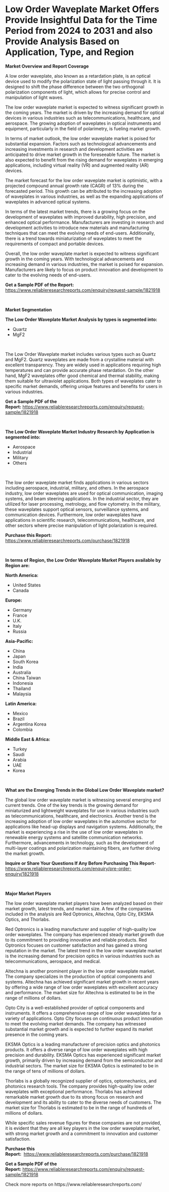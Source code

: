 <p><h1>Low Order Waveplate Market Offers Provide Insightful Data for the Time Period from 2024 to 2031 and also Provide Analysis Based on Application, Type, and Region</h1></p><p><strong>Market Overview and Report Coverage</strong></p>
<p><p>A low order waveplate, also known as a retardation plate, is an optical device used to modify the polarization state of light passing through it. It is designed to shift the phase difference between the two orthogonal polarization components of light, which allows for precise control and manipulation of light waves.</p><p>The low order waveplate market is expected to witness significant growth in the coming years. The market is driven by the increasing demand for optical devices in various industries such as telecommunications, healthcare, and aerospace. The growing adoption of waveplates in optical instruments and equipment, particularly in the field of polarimetry, is fueling market growth.</p><p>In terms of market outlook, the low order waveplate market is poised for substantial expansion. Factors such as technological advancements and increasing investments in research and development activities are anticipated to drive market growth in the foreseeable future. The market is also expected to benefit from the rising demand for waveplates in emerging applications, including virtual reality (VR) and augmented reality (AR) devices.</p><p>The market forecast for the low order waveplate market is optimistic, with a projected compound annual growth rate (CAGR) of 13% during the forecasted period. This growth can be attributed to the increasing adoption of waveplates in various industries, as well as the expanding applications of waveplates in advanced optical systems.</p><p>In terms of the latest market trends, there is a growing focus on the development of waveplates with improved durability, high precision, and enhanced optical performance. Manufacturers are investing in research and development activities to introduce new materials and manufacturing techniques that can meet the evolving needs of end-users. Additionally, there is a trend towards miniaturization of waveplates to meet the requirements of compact and portable devices.</p><p>Overall, the low order waveplate market is expected to witness significant growth in the coming years. With technological advancements and increasing demand in various industries, the market is poised for expansion. Manufacturers are likely to focus on product innovation and development to cater to the evolving needs of end-users.</p></p>
<p><strong>Get a Sample PDF of the Report:</strong> <a href="https://www.reliableresearchreports.com/enquiry/request-sample/1821918">https://www.reliableresearchreports.com/enquiry/request-sample/1821918</a></p>
<p>&nbsp;</p>
<p><strong>Market Segmentation</strong></p>
<p><strong>The Low Order Waveplate Market Analysis by types is segmented into:</strong></p>
<p><ul><li>Quartz</li><li>MgF2</li></ul></p>
<p>&nbsp;</p>
<p><p>The Low Order Waveplate market includes various types such as Quartz and MgF2. Quartz waveplates are made from a crystalline material with excellent transparency. They are widely used in applications requiring high temperatures and can provide accurate phase retardation. On the other hand, MgF2 waveplates offer good chemical and thermal stability, making them suitable for ultraviolet applications. Both types of waveplates cater to specific market demands, offering unique features and benefits for users in various industries.</p></p>
<p><strong>Get a Sample PDF of the Report:</strong>&nbsp;<a href="https://www.reliableresearchreports.com/enquiry/request-sample/1821918">https://www.reliableresearchreports.com/enquiry/request-sample/1821918</a></p>
<p>&nbsp;</p>
<p><strong>The Low Order Waveplate Market Industry Research by Application is segmented into:</strong></p>
<p><ul><li>Aerospace</li><li>Industrial</li><li>Military</li><li>Others</li></ul></p>
<p>&nbsp;</p>
<p><p>The low order waveplate market finds applications in various sectors including aerospace, industrial, military, and others. In the aerospace industry, low order waveplates are used for optical communication, imaging systems, and beam steering applications. In the industrial sector, they are utilized for laser processing, metrology, and flow cytometry. In the military, these waveplates support optical sensors, surveillance systems, and communication devices. Furthermore, low order waveplates have applications in scientific research, telecommunications, healthcare, and other sectors where precise manipulation of light polarization is required.</p></p>
<p><strong>Purchase this Report:</strong>&nbsp; <a href="https://www.reliableresearchreports.com/purchase/1821918">https://www.reliableresearchreports.com/purchase/1821918</a></p>
<p>&nbsp;</p>
<p><strong>In terms of Region, the Low Order Waveplate Market Players available by Region are:</strong></p>
<p>
    <p> <strong> North America: </strong>
        <ul>
            <li>United States</li>
            <li>Canada</li>
        </ul>
        </p> 
    <p> <strong> Europe: </strong>
        <ul>
            <li>Germany</li>
            <li>France</li>
            <li>U.K.</li>
            <li>Italy</li>
            <li>Russia</li>
        </ul>
        </p> 
    <p> <strong> Asia-Pacific: </strong>
        <ul>
            <li>China</li>
            <li>Japan</li>
            <li>South Korea</li>
            <li>India</li>
            <li>Australia</li>
            <li>China Taiwan</li>
            <li>Indonesia</li>
            <li>Thailand</li>
            <li>Malaysia</li>
        </ul>
        </p> 
    <p> <strong> Latin America: </strong>
        <ul>
            <li>Mexico</li>
            <li>Brazil</li>
            <li>Argentina Korea</li>
            <li>Colombia</li>
        </ul>
        </p> 
    <p> <strong> Middle East & Africa: </strong>
        <ul>
            <li>Turkey</li>
            <li>Saudi</li>
            <li>Arabia</li>
            <li>UAE</li>
            <li>Korea</li>
        </ul>
    </p>
    </p>
<p>&nbsp;</p>
<p><strong>What are the Emerging Trends in the Global Low Order Waveplate market?</strong></p>
<p><p>The global low order waveplate market is witnessing several emerging and current trends. One of the key trends is the growing demand for miniaturized and lightweight waveplates for use in various industries such as telecommunications, healthcare, and electronics. Another trend is the increasing adoption of low order waveplates in the automotive sector for applications like head-up displays and navigation systems. Additionally, the market is experiencing a rise in the use of low order waveplates in renewable energy systems and satellite communication networks. Furthermore, advancements in technology, such as the development of multi-layer coatings and polarization maintaining fibers, are further driving the market growth.</p></p>
<p><strong>Inquire or Share Your Questions If Any Before Purchasing This Report</strong>- <a href="https://www.reliableresearchreports.com/enquiry/pre-order-enquiry/1821918">https://www.reliableresearchreports.com/enquiry/pre-order-enquiry/1821918</a></p>
<p>&nbsp;</p>
<p><strong>Major Market Players</strong></p>
<p><p>The low order waveplate market players have been analyzed based on their market growth, latest trends, and market size. A few of the companies included in the analysis are Red Optronics, Altechna, Opto City, EKSMA Optics, and Thorlabs.</p><p>Red Optronics is a leading manufacturer and supplier of high-quality low order waveplates. The company has experienced steady market growth due to its commitment to providing innovative and reliable products. Red Optronics focuses on customer satisfaction and has gained a strong reputation in the market. The latest trend in the low order waveplate market is the increasing demand for precision optics in various industries such as telecommunications, aerospace, and medical.</p><p>Altechna is another prominent player in the low order waveplate market. The company specializes in the production of optical components and systems. Altechna has achieved significant market growth in recent years by offering a wide range of low order waveplates with excellent accuracy and performance. The market size for Altechna is estimated to be in the range of millions of dollars.</p><p>Opto City is a well-established provider of optical components and instruments. It offers a comprehensive range of low order waveplates for a variety of applications. Opto City focuses on continuous product innovation to meet the evolving market demands. The company has witnessed substantial market growth and is expected to further expand its market presence in the coming years.</p><p>EKSMA Optics is a leading manufacturer of precision optics and photonics products. It offers a diverse range of low order waveplates with high precision and durability. EKSMA Optics has experienced significant market growth, primarily driven by increasing demand from the semiconductor and industrial sectors. The market size for EKSMA Optics is estimated to be in the range of tens of millions of dollars.</p><p>Thorlabs is a globally recognized supplier of optics, optomechanics, and photonics research tools. The company provides high-quality low order waveplates with exceptional performance. Thorlabs has achieved remarkable market growth due to its strong focus on research and development and its ability to cater to the diverse needs of customers. The market size for Thorlabs is estimated to be in the range of hundreds of millions of dollars.</p><p>While specific sales revenue figures for these companies are not provided, it is evident that they are all key players in the low order waveplate market, with strong market growth and a commitment to innovation and customer satisfaction.</p></p>
<p><strong>Purchase this Report:</strong>&nbsp;&nbsp;<a href="https://www.reliableresearchreports.com/purchase/1821918">https://www.reliableresearchreports.com/purchase/1821918</a></p>
<p></p>
<p><strong>Get a Sample PDF of the Report:</strong>&nbsp;<a href="https://www.reliableresearchreports.com/enquiry/request-sample/1821918">https://www.reliableresearchreports.com/enquiry/request-sample/1821918</a></p>
<p>Check more reports on https://www.reliableresearchreports.com/</p>